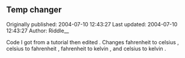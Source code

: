 ## Temp changer

Originally published: 2004-07-10 12:43:27
Last updated: 2004-07-10 12:43:27
Author: Riddle__ 

Code I got from a tutorial then edited . Changes fahrenheit to celsius , celsius to fahrenheit , fahrenheit to kelvin , and celsius to kelvin .
